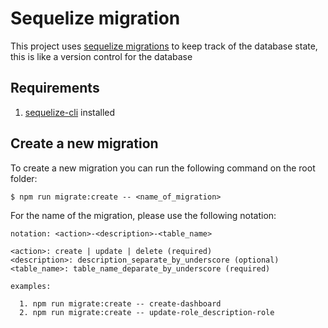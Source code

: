 # Sequelize migration

This project uses [sequelize migrations](https://sequelize.org/docs/v6/other-topics/migrations/) to keep track of the database state, this is like a version control for the database

## Requirements

1. [sequelize-cli](https://github.com/sequelize/cli) installed

## Create a new migration

To create a new migration you can run the following command on the root folder:

```
$ npm run migrate:create -- <name_of_migration>
```

For the name of the migration, please use the following notation:

```
notation: <action>-<description>-<table_name>

<action>: create | update | delete (required)
<description>: description_separate_by_underscore (optional)
<table_name>: table_name_deparate_by_underscore (required)

examples:

  1. npm run migrate:create -- create-dashboard
  2. npm run migrate:create -- update-role_description-role
```
